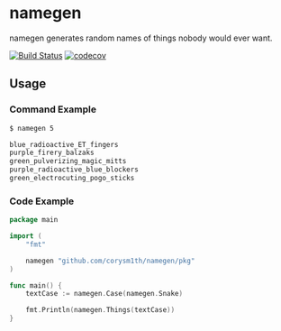 # namegen

namegen generates random names of things nobody would ever want.

[![Build Status](https://travis-ci.org/corysm1th/namegen.svg?branch=travis)](https://travis-ci.org/corysm1th/namegen)
[![codecov](https://codecov.io/gh/corysm1th/namegen/branch/master/graph/badge.svg)](https://codecov.io/gh/corysm1th/namegen)

## Usage

### Command Example

```sh
$ namegen 5

blue_radioactive_ET_fingers
purple_firery_balzaks
green_pulverizing_magic_mitts
purple_radioactive_blue_blockers
green_electrocuting_pogo_sticks
```

### Code Example

```go
package main

import (
	"fmt"

	namegen "github.com/corysm1th/namegen/pkg"
)

func main() {
	textCase := namegen.Case(namegen.Snake)

	fmt.Println(namegen.Things(textCase))
}
```